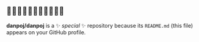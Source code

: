 ## 🖕🖕🏻🖕🏼🖕🏽🖕🏾🖕🏿

**danpoj/danpoj** is a ✨ _special_ ✨ repository because its `README.md` (this file) appears on your GitHub profile.

